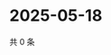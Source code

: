 # 2025-05-18

共 0 条

<!-- BEGIN ZHIHUVIDEO -->
<!-- 最后更新时间 Sun May 18 2025 04:11:28 GMT+0800 (China Standard Time) -->

<!-- END ZHIHUVIDEO -->
